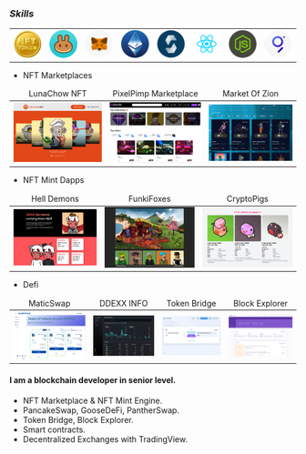 ### **_Skills_**
<table>
  <tr>
      <td><img src="https://github.com/bin0316/bin0316/blob/main/icons/icon_nft.png?raw=true" width="200"></td>
      <td><img src="https://github.com/bin0316/bin0316/blob/main/icons/icon_pancake.png?raw=true" width="200"></td>
      <td><img src="https://github.com/bin0316/bin0316/blob/main/icons/icon_metamask.png?raw=true" width="200"></td>
      <td><img src="https://github.com/bin0316/bin0316/blob/main/icons/eth.png?raw=true" width="200"></td>
      <td><img src="https://github.com/bin0316/bin0316/blob/main/icons/icon_solidity.png?raw=true" width="200"></td>
      <td><img src="https://github.com/bin0316/bin0316/blob/main/icons/icon_react.png?raw=true" width="200"></td>
      <td><img src="https://github.com/bin0316/bin0316/blob/main/icons/node.png?raw=true" width="200"></td>
      <td><img src="https://github.com/bin0316/bin0316/blob/main/icons/thegraph.png?raw=true" width="200"></td>

           
  </tr>  
</table>

- NFT Marketplaces
<table>
    <thead align="center">
        <tr>
            <td>LunaChow NFT</td>
            <td>PixelPimp Marketplace</td>
            <td>Market Of Zion</td>            
        </tr>
    </thead>
    <tr>
        <td>
            <a href="https://lunachownft.com/">
                <img src="https://github.com/bin0316/bin0316/blob/main/images/lunachow.jpg?raw=true" width="200">
            </a>
        </td>        
        <td>
            <a href="https://nft.pixelpimp.io/">
                <img src="https://github.com/bin0316/bin0316/blob/main/images/pixelpimp.jpg?raw=true" width="200">
            </a>
        </td> 
        <td>
            <a href="https://marketofzion.com/">
                <img src="https://github.com/bin0316/bin0316/blob/main/images/marketofzion.jpg?raw=true" width="200">
            </a>
        </td>     
    </tr>
</table>

- NFT Mint Dapps
<table>
    <thead align="center">
        <tr>
            <td>Hell Demons</td>
            <td>FunkiFoxes</td>           
            <td>CryptoPigs</td>
        </tr>
    </thead>
    <tr>
        <td>
            <a href="https://helldemon.cryptoliveton.com/">
                <img src="https://github.com/bin0316/bin0316/blob/main/images/helldemon.jpg?raw=true" width="300">
            </a>
        </td>
        <td>
            <a href="https://funkifoxes.com/">
                <img src="https://github.com/bin0316/bin0316/blob/main/images/funkifoxes.jpg?raw=true" width="300">
            </a>
        </td> 
        <td>
            <a href="https://cryptopigs.one/#/">
                <img src="https://github.com/bin0316/bin0316/blob/main/images/cruptopigs.jpg?raw=true" width="300">
            </a>
        </td>               
    </tr>    
</table>

- Defi
<table>
    <thead align="center">
        <tr>
            <td>MaticSwap</td>
            <td>DDEXX INFO</td>
            <td>Token Bridge</td>  
            <td>Block Explorer</td> 
        </tr>
    </thead>
    <tr>
        <td>
            <a href="https://maticfront.web.app/farms">
                <img src="https://github.com/bin0316/bin0316/blob/main/images/maticswap.jpg?raw=true" width="300">
            </a>
        </td>          
        <td>
            <a href="http://analytics.ddexx.io">
                <img src="https://github.com/bin0316/bin0316/blob/main/images/info.jpg?raw=true" width="300">
            </a>
        </td>   
        <td>
            <a href="https://theporinibridge.com/bridge">
                <img src="https://github.com/bin0316/bin0316/blob/main/images/tokenbridge.jpg?raw=true" width="300">
            </a>
        </td> 
        <td>
            <a href="https://porini.xyz/">
                <img src="https://github.com/bin0316/bin0316/blob/main/images/blockexplore.jpg?raw=true" width="300">
            </a>
        </td> 
    </tr>  
</table>

#### I am a blockchain developer in senior level.
- NFT Marketplace & NFT Mint Engine.
- PancakeSwap, GooseDeFi, PantherSwap.
- Token Bridge, Block Explorer.
- Smart contracts.
- Decentralized Exchanges with TradingView.


